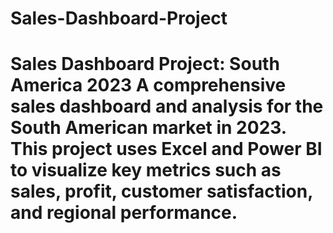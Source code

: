 # Sales-Dashboard-Project
# Sales Dashboard Project: South America 2023  A comprehensive sales dashboard and analysis for the South American market in 2023. This project uses Excel and Power BI to visualize key metrics such as sales, profit, customer satisfaction, and regional performance.
